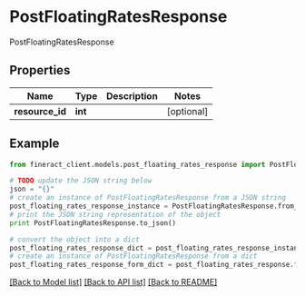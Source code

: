 # PostFloatingRatesResponse

PostFloatingRatesResponse

## Properties

Name | Type | Description | Notes
------------ | ------------- | ------------- | -------------
**resource_id** | **int** |  | [optional] 

## Example

```python
from fineract_client.models.post_floating_rates_response import PostFloatingRatesResponse

# TODO update the JSON string below
json = "{}"
# create an instance of PostFloatingRatesResponse from a JSON string
post_floating_rates_response_instance = PostFloatingRatesResponse.from_json(json)
# print the JSON string representation of the object
print PostFloatingRatesResponse.to_json()

# convert the object into a dict
post_floating_rates_response_dict = post_floating_rates_response_instance.to_dict()
# create an instance of PostFloatingRatesResponse from a dict
post_floating_rates_response_form_dict = post_floating_rates_response.from_dict(post_floating_rates_response_dict)
```
[[Back to Model list]](../README.md#documentation-for-models) [[Back to API list]](../README.md#documentation-for-api-endpoints) [[Back to README]](../README.md)


